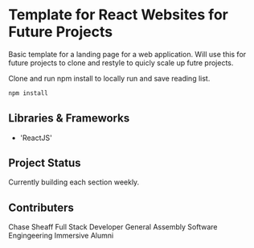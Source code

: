 # Template for React Websites for Future Projects

Basic template for a landing page for a web application.  Will use this for future projects to clone and restyle to quicly scale up futre projects.

Clone and run npm install to locally run and save reading list.


```bash
npm install
```

## Libraries & Frameworks

* 'ReactJS'

## Project Status

Currently building each section weekly.

## Contributers
Chase Sheaff
Full Stack Developer
General Assembly Software Engingeering Immersive Alumni
